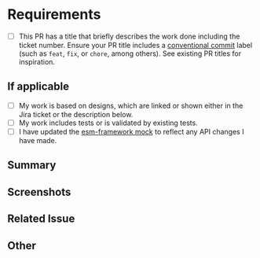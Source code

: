 # Requirements

- [ ] This PR has a title that briefly describes the work done including the ticket number. Ensure your PR title includes a [conventional commit](https://o3-docs.openmrs.org/docs/frontend-modules/contributing#contributing-guidelines) label (such as `feat`, `fix`, or `chore`, among others). See existing PR titles for inspiration.

## If applicable

- [ ] My work is based on designs, which are linked or shown either in the Jira ticket or the description below.
- [ ] My work includes tests or is validated by existing tests.
- [ ] I have updated the [esm-framework mock](https://github.com/openmrs/openmrs-esm-core/blob/main/packages/framework/esm-framework/mock.tsx) to reflect any API changes I have made.

## Summary
<!-- Please describe what problems your PR addresses. -->

## Screenshots
<!-- Required if you are making UI changes. -->

## Related Issue
<!-- Paste the link to the Jira ticket here if one exists. -->
<!-- https://issues.openmrs.org/browse/O3- -->

## Other
<!-- Anything not covered above -->
